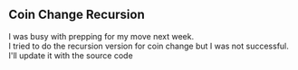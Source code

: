 ## Coin Change Recursion

I was busy with prepping for my move next week.  
I tried to do the recursion version for coin change but I was not successful. 
I'll update it with the source code

